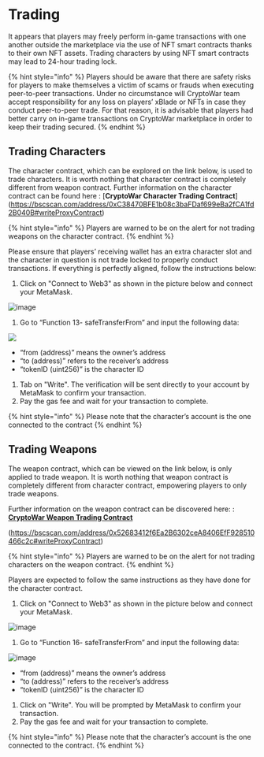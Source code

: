 # Trading

It appears that players may freely perform in-game transactions with one another outside the marketplace via the use of NFT smart contracts thanks to their own NFT assets. Trading characters by using NFT smart contracts may lead to 24-hour trading lock.

{% hint style="info" %}
Players should be aware that there are safety risks for players to make themselves a victim of scams or frauds when executing peer-to-peer transactions. Under no circumstance will CryptoWar team accept responsibility for any loss on players’ xBlade or NFTs in case they conduct peer-to-peer trade. For that reason, it is advisable that players had better carry on in-game transactions on CryptoWar marketplace in order to keep their trading secured.
{% endhint %}

## Trading Characters

The character contract, which can be explored on the link below, is used to trade characters. It is worth nothing that character contract is completely different from weapon contract. Further information on the character contract can be found here : \[**CryptoWar Character Trading Contract**] (https://bscscan.com/address/0xC38470BFE1b08c3baFDaf699eBa2fCA1fd2B040B#writeProxyContract)

{% hint style="info" %}
Players are warned to be on the alert for not trading weapons on the character contract.
{% endhint %}

Please ensure that players’ receiving wallet has an extra character slot and the character in question is not trade locked to properly conduct transactions. If everything is perfectly aligned, follow the instructions below:

1. Click on "Connect to Web3" as shown in the picture below and connect your MetaMask.

![image](https://user-images.githubusercontent.com/90205972/136993577-fb30e73c-ac5c-4c66-b9e8-fe607bb76b51.png)

1. Go to “Function 13- safeTransferFrom” and input the following data:

[![](https://i.imgur.com/JtM1RcX.png)](https://imgur.com/JtM1RcX)

* “from (address)” means the owner’s address
* “to (address)” refers to the receiver’s address
* “tokenID (uint256)” is the character ID

1. Tab on "Write". The verification will be sent directly to your account by MetaMask to confirm your transaction.
2. Pay the gas fee and wait for your transaction to complete.

{% hint style="info" %}
Please note that the character’s account is the one connected to the contract
{% endhint %}

## Trading Weapons

The weapon contract, which can be viewed on the link below, is only applied to trade weapon. It is worth nothing that weapon contract is completely different from character contract, empowering players to only trade weapons.

Further information on the weapon contract can be discovered here: : [**CryptoWar Weapon Trading Contract**](https://bscscan.com/address/0x7e091b0a220356b157131c831258a9c98ac8031a#writeProxyContract)

(https://bscscan.com/address/0x52683412f6Ea2B6302ceA8406EfF928510466c2c#writeProxyContract)

{% hint style="info" %}
Players are warned to be on the alert for not trading characters on the weapon contract.
{% endhint %}

Players are expected to follow the same instructions as they have done for the character contract.

1. Click on "Connect to Web3" as shown in the picture below and connect your MetaMask.

![image](https://user-images.githubusercontent.com/90205972/136999644-d6fe3f97-fb3b-4b20-bef9-353f3427c17d.png)

1. Go to “Function 16- safeTransferFrom” and input the following data:

![image](https://user-images.githubusercontent.com/43546617/127622676-72634467-cb7a-4138-81a2-d949b9f477c9.png)

* “from (address)” means the owner’s address
* “to (address)” refers to the receiver’s address
* “tokenID (uint256)” is the character ID

1. Click on "Write". You will be prompted by MetaMask to confirm your transaction.
2. Pay the gas fee and wait for your transaction to complete.

{% hint style="info" %}
Please note that the character’s account is the one connected to the contract.
{% endhint %}
